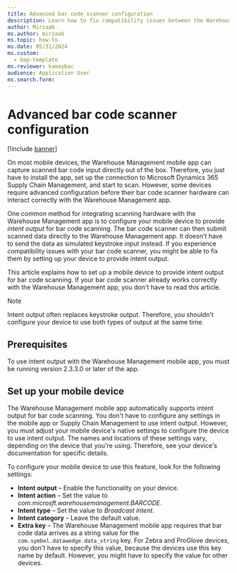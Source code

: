 ```yaml
---
title: Advanced bar code scanner configuration
description: Learn how to fix compatibility issues between the Warehouse Management mobile app and your bar code scanner with an outline on setting up your mobile device.
author: Mirzaab
ms.author: mirzaab
ms.topic: how-to
ms.date: 05/31/2024
ms.custom: 
  - bap-template
ms.reviewer: kamaybac
audience: Application User
ms.search.form: 
---
```


# Advanced bar code scanner configuration

[!include [banner](../includes/banner.md)]

On most mobile devices, the Warehouse Management mobile app can capture scanned bar code input directly out of the box. Therefore, you just have to install the app, set up the connection to Microsoft Dynamics 365 Supply Chain Management, and start to scan. However, some devices require advanced configuration before their bar code scanner hardware can interact correctly with the Warehouse Management app.

One common method for integrating scanning hardware with the Warehouse Management app is to configure your mobile device to provide *intent output* for bar code scanning. The bar code scanner can then submit scanned data directly to the Warehouse Management app. It doesn't have to send the data as simulated keystroke input instead. If you experience compatibility issues with your bar code scanner, you might be able to fix them by setting up your device to provide intent output.

This article explains how to set up a mobile device to provide intent output for bar code scanning. If your bar code scanner already works correctly with the Warehouse Management app, you don't have to read this article.

> [!NOTE]
> Intent output often replaces keystroke output. Therefore, you shouldn't configure your device to use both types of output at the same time.

## Prerequisites

To use intent output with the Warehouse Management mobile app, you must be running version 2.3.3.0 or later of the app.

## Set up your mobile device

The Warehouse Management mobile app automatically supports intent output for bar code scanning. You don't have to configure any settings in the mobile app or Supply Chain Management to use intent output. However, you must adjust your mobile device's native settings to configure the device to use intent output. The names and locations of these settings vary, depending on the device that you're using. Therefore, see your device's documentation for specific details.

To configure your mobile device to use this feature, look for the following settings:

- **Intent output** – Enable the functionality on your device.
- **Intent action** – Set the value to *com.microsft.warehousemanagement.BARCODE*.
- **Intent type** – Set the value to *Broadcast intent*.
- **Intent category** – Leave the default value.
- **Extra key** – The Warehouse Management mobile app requires that bar code data arrives as a string value for the `com.symbol.datawedge.data_string` key. For Zebra and ProGlove devices, you don't have to specify this value, because the devices use this key name by default. However, you might have to specify the value for other devices.
